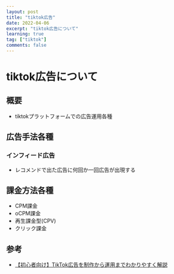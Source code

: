 ```yaml
---
layout: post
title: "tiktok広告"
date: 2022-04-06
excerpt: "tiktok広告について"
learning: true
tag: ["tiktok"]
comments: false
---
```


# tiktok広告について

## 概要
 - tiktokプラットフォームでの広告運用各種

## 広告手法各種

### インフィード広告
 - レコメンドで出た広告に何回か一回広告が出現する

## 課金方法各種
 - CPM課金
 - oCPM課金
 - 再生課金型(CPV)
 - クリック課金

## 参考
 - [【初心者向け】TikTok広告を制作から運用までわかりやすく解説](https://kaizenplatform.com/contents/tiktok-videoads)
